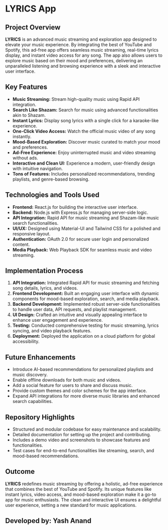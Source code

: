 <h1>LYRICS App</h1>

   <h2>Project Overview</h2>
    <p>
        <strong>LYRICS</strong> is an advanced music streaming and exploration app designed to elevate your music experience. 
        By integrating the best of YouTube and Spotify, this ad-free app offers seamless music streaming, real-time lyrics display, and instant video access for any song. 
        The app also allows users to explore music based on their mood and preferences, delivering an unparalleled listening and browsing experience with a sleek and interactive user interface.
    </p>

 <h2>Key Features</h2>
    <ul>
        <li><strong>Music Streaming:</strong> Stream high-quality music using Rapid API integration.</li>
        <li><strong>Search Like Shazam:</strong> Search for music using advanced functionalities akin to Shazam.</li>
        <li><strong>Instant Lyrics:</strong> Display song lyrics with a single click for a karaoke-like experience.</li>
        <li><strong>One-Click Video Access:</strong> Watch the official music video of any song instantly.</li>
        <li><strong>Mood-Based Exploration:</strong> Discover music curated to match your mood and preferences.</li>
        <li><strong>Ad-Free Experience:</strong> Enjoy uninterrupted music and video streaming without ads.</li>
        <li><strong>Interactive and Clean UI:</strong> Experience a modern, user-friendly design with intuitive navigation.</li>
        <li><strong>Tons of Features:</strong> Includes personalized recommendations, trending playlists, and genre-based browsing.</li>
    </ul>
    <h2>Technologies and Tools Used</h2>
    <ul>
        <li><strong>Frontend:</strong> React.js for building the interactive user interface.</li>
        <li><strong>Backend:</strong> Node.js with Express.js for managing server-side logic.</li>
        <li><strong>API Integration:</strong> Rapid API for music streaming and Shazam-like music search functionalities.</li>
        <li><strong>UI/UX:</strong> Designed using Material-UI and Tailwind CSS for a polished and responsive layout.</li>
        <li><strong>Authentication:</strong> OAuth 2.0 for secure user login and personalized content.</li>
        <li><strong>Media Playback:</strong> Web Playback SDK for seamless music and video streaming.</li>
    </ul>
    <h2>Implementation Process</h2>
    <ol>
        <li><strong>API Integration:</strong> Integrated Rapid API for music streaming and fetching song details, lyrics, and videos.</li>
        <li><strong>Frontend Development:</strong> Built an engaging user interface with dynamic components for mood-based exploration, search, and media playback.</li>
        <li><strong>Backend Development:</strong> Implemented robust server-side functionalities to handle user data, API requests, and playlist management.</li>
        <li><strong>UI Design:</strong> Crafted an intuitive and visually appealing interface to enhance user engagement and experience.</li>
        <li><strong>Testing:</strong> Conducted comprehensive testing for music streaming, lyrics syncing, and video playback features.</li>
        <li><strong>Deployment:</strong> Deployed the application on a cloud platform for global accessibility.</li>
    </ol>
    <h2>Future Enhancements</h2>
    <ul>
        <li>Introduce AI-based recommendations for personalized playlists and music discovery.</li>
        <li>Enable offline downloads for both music and videos.</li>
        <li>Add a social feature for users to share and discuss music.</li>
        <li>Provide custom themes and color schemes for the app interface.</li>
        <li>Expand API integrations for more diverse music libraries and enhanced search capabilities.</li>
    </ul>
    <h2>Repository Highlights</h2>
    <ul>
        <li>Structured and modular codebase for easy maintenance and scalability.</li>
        <li>Detailed documentation for setting up the project and contributing.</li>
        <li>Includes a demo video and screenshots to showcase features and functionalities.</li>
        <li>Test cases for end-to-end functionalities like streaming, search, and mood-based recommendations.</li>
    </ul>
    <h2>Outcome</h2>
    <p>
        <strong>LYRICS</strong> redefines music streaming by offering a holistic, ad-free experience that combines the best of YouTube and Spotify. 
        Its unique features like instant lyrics, video access, and mood-based exploration make it a go-to app for music enthusiasts. 
        The clean and interactive UI ensures a delightful user experience, setting a new standard for music applications.
    </p>
<h2>Developed by: Yash Anand</h2>
